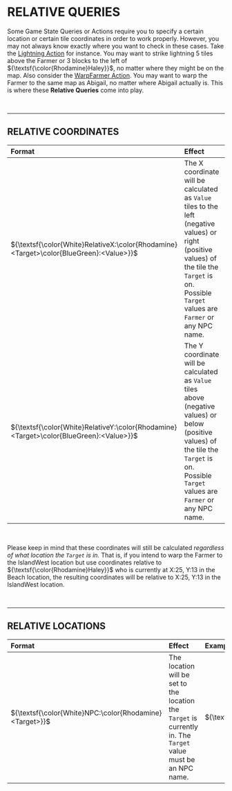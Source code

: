 ﻿# RELATIVE QUERIES

Some Game State Queries or Actions require you to specify a certain location or certain tile coordinates in order to work properly. However, you may not always know exactly where you want to check in these cases. Take the [Lightning Action](Actions.md) for instance. You may want to strike lightning 5 tiles above the Farmer or 3 blocks to the left of $`{\textsf{\color{Rhodamine}Haley}}`$, no matter where they might be on the map. Also consider the [WarpFarmer Action](Actions.md). You may want to warp the Farmer to the same map as Abigail, no matter where Abigail actually is. This is where these **Relative Queries** come into play.

<br>

* * *

## RELATIVE COORDINATES <a name="Coordinates"></a>

| Format                     | Effect                                                                                                                                                                                                                                                                                       | Example                                                                           |
|:---------------------------|:---------------------------------------------------------------------------------------------------------------------------------------------------------------------------------------------------------------------------------------------------------------------------------------------|:----------------------------------------------------------------------------------|
| $`{\textsf{\color{White}RelativeX:\color{Rhodamine}<Target>\color{BlueGreen}:<Value>}}`$ | The X coordinate will be calculated as `Value` tiles to the left (negative values) or right (positive values) of the tile the `Target` is on. Possible `Target` values are `Farmer` or any NPC name.                                                                                         | $`{\textsf{\color{White}RelativeX:\color{Rhodamine}Haley\color{BlueGreen}:-5}}`$ |
| $`{\textsf{\color{White}RelativeY:\color{Rhodamine}<Target>\color{BlueGreen}:<Value>}}`$ | The Y coordinate will be calculated as `Value` tiles above (negative values) or below (positive values) of the tile the `Target` is on. Possible `Target` values are `Farmer` or any NPC name.                                                                                               | $`{\textsf{\color{White}RelativeY:\color{Rhodamine}Farmer\color{BlueGreen}:2}}`$ |
<br>

Please keep in mind that these coordinates will still be calculated _regardless of what location the `Target` is in._ That is, if you intend to warp the Farmer to the IslandWest location but use coordinates relative to $`{\textsf{\color{Rhodamine}Haley}}`$ who is currently at X:25, Y:13 in the Beach location, the resulting coordinates will be relative to X:25, Y:13 in the IslandWest location.

<br>

* * *

## RELATIVE LOCATIONS <a name="Locations"></a>

| Format       | Effect                                                                                                         | Example                                                   |
|:-------------|:---------------------------------------------------------------------------------------------------------------|:----------------------------------------------------------|
| $`{\textsf{\color{White}NPC:\color{Rhodamine}<Target>}}`$ | The location will be set to the location the `Target` is currently in. The `Target` value must be an NPC name. | $`{\textsf{\color{White}NPC:\color{Rhodamine}Abigail}}`$ |